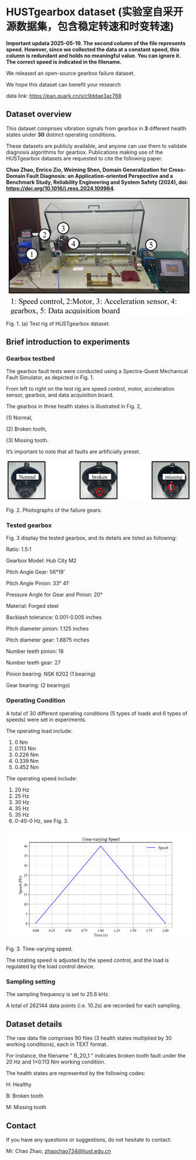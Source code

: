 # HUSTgearbox dataset (实验室自采开源数据集，包含稳定转速和时变转速)

**Important updata 2025-05-19. The second column of the file represents speed. However, since we collected the data at a constant speed, this column is redundant and holds no meaningful value. You can ignore it. The correct speed is indicated in the filename.**

We released an open-source gearbox failure dataset. 

We hope this dataset can benefit your research

data link: https://pan.quark.cn/s/c9ddae3ac768


## Dataset overview

This dataset comprises vibration signals from gearbox in **3** different health states under **30** distinct operating conditions.

These datasets are publicly available, and anyone can use them to validate diagnosis algorithms for gearbox. Publications making use of the HUSTgearbox datasets are requested to cite the following paper.

**Chao Zhao, Enrico Zio, Weiming Shen, Domain Generalization for Cross-Domain Fault Diagnosis: an Application-oriented Perspective and a Benchmark Study, Reliability Engineering and System Safety (2024), doi: https://doi.org/10.1016/j.ress.2024.109964.**

 ![image](https://github.com/CHAOZHAO-1/HUSTgearbox-dataset/blob/main/IMG/F1.png)
 
Fig. 1. (a) Test rig of HUSTgearbox dataset.

## Brief introduction to experiments

### Gearbox testbed
The gearbox fault tests were conducted using a Spectra-Quest Mechanical Fault Simulator, as depicted in Fig. 1.

From left to right on the test rig are speed control, motor, acceleration sensor, gearbox, and data acquisition board. 

The gearbox in three health states is illustrated in Fig. 2,   

(1) Normal,   

(2) Broken tooth,  

(3) Missing tooth.  

It’s important to note that all faults are artificially preset.

![image](https://github.com/CHAOZHAO-1/HUSTgearbox-dataset/blob/main/IMG/F2.png)

Fig. 2. Photographs of the failure gears.
 

### Tested gearbox
Fig. 3 display the tested gearbox, and its details are listed as following:

Ratio: 1.5:1

Gearbox Model: Hub City M2

Pitch Angle Gear: 56°19’

Pitch Angle Pinion: 33° 41’

Pressure Angle for Gear and Pinion: 20°

Material: Forged steel

Backlash tolerance: 0.001-0.005 inches

Pitch diameter pinion: 1.125 inches

Pitch diameter gear: 1.6875 inches

Number teeth pinion: 18

Number teeth gear: 27

Pinion bearing: NSK 6202 (1 bearing)

Gear bearing: (2 bearings)

### Operating Condition

A total of 30 different operating conditions (5 types of loads and 6 types of speeds) were set in experiments.   

The operating load include:  
1)	0 Nm  
2)	0.113 Nm  
3)	0.226 Nm  
4)	0.339 Nm  
5)	0.452 Nm
   
The operating speed include:  
1)	20 Hz   
2)	25 Hz   
3)	30 Hz   
4)	35 Hz   
5)	35 Hz  
6)	0-40-0 Hz,   see Fig. 3.

![image](https://github.com/CHAOZHAO-1/HUSTgearbox-dataset/blob/main/IMG/F3.png)

Fig. 3. Time-varying speed.

   
The rotating speed is adjusted by the speed control, and the load is regulated by the load control device. 


### Sampling setting

The sampling frequency is set to 25.6 kHz.

A total of 262144 data points (i.e. 10.2s) are recorded for each sampling.
 


## Dataset details
The raw data file comprises 90 files (3 health states multiplied by 30 working conditions), each in TEXT format.

For instance, the filename " B_20_1 " indicates broken tooth fault under the 20 Hz and 1×0.113 Nm working condition.

The health states are represented by the following codes:

H: Healthy

B: Broken tooth

M: Missing tooth

## Contact

If you have any questions or suggestions, do not hesitate to contact: 

Mr. Chao Zhao, zhaochao734@hust.edu.cn

